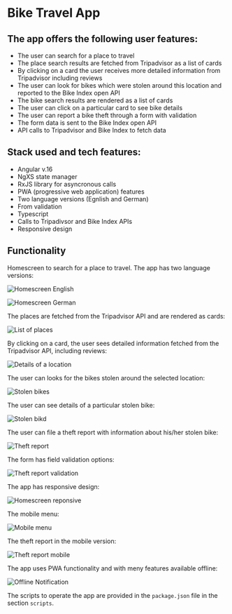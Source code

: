 # Bike Travel App

## The app offers the following user features:

- The user can search for a place to travel
- The place search results are fetched from Tripadvisor as a list of cards
- By clicking on a card the user receives more detailed information from Tripadvisor including reviews
- The user can look for bikes which were stolen around this location and reported to the Bike Index open API
- The bike search results are rendered as a list of cards
- The user can click on a particular card to see bike details
- The user can report a bike theft through a form with validation
- The form data is sent to the Bike Index open API
- API calls to Tripadvisor and Bike Index to fetch data

## Stack used and tech features:
- Angular v.16
- NgXS state manager
- RxJS library for asyncronous calls
- PWA (progressive web application) features
- Two language versions (Egnlish and German)
- From validation
- Typescript
- Calls to Tripadivsor and Bike Index APIs
- Responsive design

## Functionality

Homescreen to search for a place to travel. The app has two language versions:

![Homescreen English](/screenshots/homescreen_en.png)

![Homescreen German](/screenshots/homescreen_de.png)

The places are fetched from the Tripadvisor API and are rendered as cards:

![List of places](/screenshots/found-locations.png)

By clicking on a card, the user sees detailed information fetched from the Tripadvisor API, including reviews:

![Details of a location](/screenshots/selected-place.png)

The user can looks for the bikes stolen around the selected location:

![Stolen bikes](/screenshots/stolen-bikes.png)

The user can see details of a particular stolen bike:

![Stolen bikd](/screenshots/selected-bike.png)

The user can file a theft report with information about his/her stolen bike:

![Theft report](/screenshots/theft-report.png)

The form has field validation options:

![Theft report validation](/screenshots/theft-report_validation.png)

The app has responsive design:

![Homescreen reponsive](/screenshots/mobile_homescreen.png)

The mobile menu:

![Mobile menu](/screenshots/mobile_menu.png)

The theft report in the mobile version:

![Theft report mobile](/screenshots/mobile_bike-form.png)

The app uses PWA functionality and with meny features available offline:

![Offline Notification](/screenshots/pwa_offline-message.png)

The scripts to operate the app are provided in the `package.json` file in the section `scripts`.